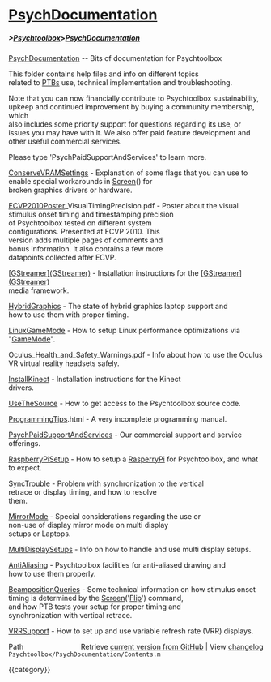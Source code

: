 # [PsychDocumentation](PsychDocumentation)
##### >[Psychtoolbox](Psychtoolbox)>[PsychDocumentation](PsychDocumentation)

[PsychDocumentation](PsychDocumentation) -- Bits of documentation for Psychtoolbox  
  
This folder contains help files and info on different topics  
related to [PTBs](PTBs) use, technical implementation and troubleshooting.  
  
Note that you can now financially contribute to Psychtoolbox sustainability,  
upkeep and continued improvement by buying a community membership, which  
also includes some priority support for questions regarding its use, or  
issues you may have with it. We also offer paid feature development and  
other useful commercial services.  
  
Please type 'PsychPaidSupportAndServices' to learn more.  
  
  
[ConserveVRAMSettings](ConserveVRAMSettings)   - Explanation of some flags that you can use to  
                         enable special workarounds in [Screen](Screen)() for  
                         broken graphics drivers or hardware.  
  
[ECVP2010Poster](ECVP2010Poster)\_VisualTimingPrecision.pdf - Poster about the visual  
                         stimulus onset timing and timestamping precision  
                         of Psychtoolbox tested on different system  
                         configurations. Presented at ECVP 2010. This  
                         version adds multiple pages of comments and  
                         bonus information. It also contains a few more  
                         datapoints collected after ECVP.  
  
[[GStreamer](GStreamer)][(GStreamer)]((GStreamer))              - Installation instructions for the [[GStreamer](GStreamer)][(GStreamer)]((GStreamer))  
                         media framework.  
  
[HybridGraphics](HybridGraphics)         - The state of hybrid graphics laptop support and  
                         how to use them with proper timing.  
  
[LinuxGameMode](LinuxGameMode)          - How to setup Linux performance optimizations via "[GameMode](GameMode)".  
  
Oculus\_Health\_and\_Safety\_Warnings.pdf - Info about how to use the Oculus  
                         VR virtual reality headsets safely.  
  
[InstallKinect](InstallKinect)          - Installation instructions for the Kinect  
                         drivers.  
  
[UseTheSource](UseTheSource)           - How to get access to the Psychtoolbox source code.  
  
[ProgrammingTips](ProgrammingTips).html   - A very incomplete programming manual.  
  
[PsychPaidSupportAndServices](PsychPaidSupportAndServices) - Our commercial support and service offerings.  
  
[RaspberryPiSetup](RaspberryPiSetup)       - How to setup a [RasperryPi](RasperryPi) for Psychtoolbox, and what to expect.  
  
[SyncTrouble](SyncTrouble)            - Problem with synchronization to the vertical  
                         retrace or display timing, and how to resolve  
                         them.  
  
[MirrorMode](MirrorMode)             - Special considerations regarding the use or  
                         non-use of display mirror mode on multi display  
                         setups or Laptops.  
  
[MultiDisplaySetups](MultiDisplaySetups)     - Info on how to handle and use multi display setups.  
  
[AntiAliasing](AntiAliasing)           - Psychtoolbox facilities for anti-aliased drawing and  
                         how to use them properly.  
  
[BeampositionQueries](BeampositionQueries)    - Some technical information on how stimulus onset  
                         timing is determined by the [Screen](Screen)('[Flip](Flip)') command,  
                         and how PTB tests your setup for proper timing and  
                         synchronization with vertical retrace.  
  
[VRRSupport](VRRSupport)             - How to set up and use variable refresh rate (VRR) displays.  
  




<div class="code_header" style="text-align:right;">
  <span style="float:left;">Path&nbsp;&nbsp;</span> <span class="counter">Retrieve <a href=
  "https://raw.github.com/Psychtoolbox-3/Psychtoolbox-3/beta/Psychtoolbox/PsychDocumentation/Contents.m">current version from GitHub</a> | View <a href=
  "https://github.com/Psychtoolbox-3/Psychtoolbox-3/commits/beta/Psychtoolbox/PsychDocumentation/Contents.m">changelog</a></span>
</div>
<div class="code">
  <code>Psychtoolbox/PsychDocumentation/Contents.m</code>
</div>

{{category}}
